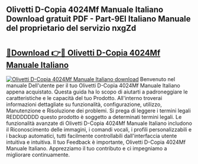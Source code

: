 ## Olivetti D-Copia 4024Mf Manuale Italiano Download gratuit PDF - Part-9El Italiano Manuale del proprietario del servizio nxgZd

# <h2><a href="http://dfeth3i.blite.top/?on=Olivetti+D-Copia+4024Mf+Manuale+Italiano">🔗Download 👉🔴 Olivetti D-Copia 4024Mf Manuale Italiano</a></h2>

[![Olivetti D-Copia 4024Mf Manuale Italiano download](https://i.imgur.com/lujVjoI.png)](http://dfeth3i.blite.top/?on=Olivetti+D-Copia+4024Mf+Manuale+Italiano)
Benvenuto nel manuale Dell'utente per il tuo Olivetti D-Copia 4024Mf Manuale Italiano appena acquistato. Questa guida ha lo scopo di aiutarti a padroneggiare le caratteristiche e le capacità del tuo Prodotto. All'interno troverai informazioni dettagliate su funzionalità, configurazione, utilizzo, Manutenzione e Risoluzione dei problemi. Si prega di leggere i termini legali REDDDDDDD questo prodotto è soggetto a determinati termini legali. Le funzionalità avanzate di Olivetti D-Copia 4024Mf Manuale Italiano includono il Riconoscimento delle immagini, i comandi vocali, i profili personalizzabili e i backup automatici, tutti facilmente controllabili dall'interfaccia utente intuitiva e intuitiva. Il tuo Feedback è importante, Olivetti D-Copia 4024Mf Manuale Italiano. Apprezziamo il tuo contributo e ci impegniamo a migliorare continuamente.
